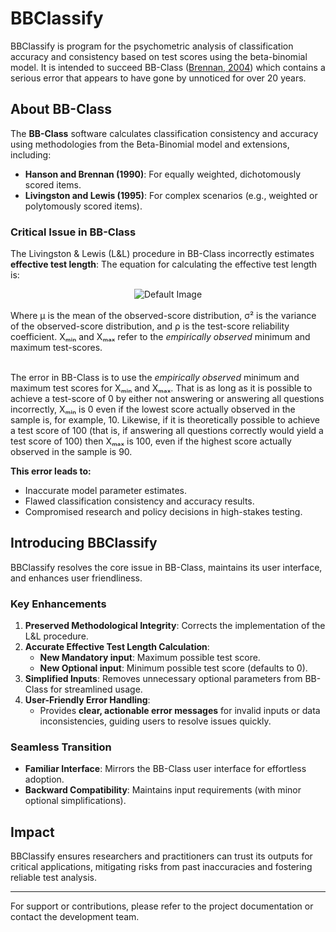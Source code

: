 # BBClassify

BBClassify is program for the psychometric analysis of classification accuracy and consistency based on test scores using the beta-binomial model. It is intended to succeed BB-Class ([Brennan, 2004](https://brennancrickgenova.org/classification-decision-consistency-programs/)) which contains a serious error that appears to have gone by unnoticed for over 20 years.

## About BB-Class

The **BB-Class** software calculates classification consistency and accuracy using methodologies from the Beta-Binomial model and extensions, including:
- **Hanson and Brennan (1990)**: For equally weighted, dichotomously scored items.
- **Livingston and Lewis (1995)**: For complex scenarios (e.g., weighted or polytomously scored items).

### Critical Issue in BB-Class
The Livingston & Lewis (L&L) procedure in BB-Class incorrectly estimates **effective test length**:
The equation for calculating the effective test length is:

<div align="center">
<picture>
   <source srcset="https://quicklatex.com/cache3/ab/ql_f6ece2871c700a2a20c15f863bd48dab_l3.png" media="(prefers-color-scheme: light)">
   <source srcset="https://quicklatex.com/cache3/bc/ql_1f22e5b3830a792b9090b035feb729bc_l3.png" media="(prefers-color-scheme: dark)">
   <img src="https://quicklatex.com/cache3/ab/ql_f6ece2871c700a2a20c15f863bd48dab_l3.png" alt="Default Image">
</picture>
</div>
<br>
Where μ is the mean of the observed-score distribution, σ² is the variance of the observed-score distribution, and ρ is the test-score reliability coefficient. Xₘᵢₙ and Xₘₐₓ refer to the <i>empirically observed</i> minimum and maximum test-scores.<br><br>
 
The error in BB-Class is to use the <i>empirically observed</i> minimum and maximum test scores for Xₘᵢₙ and Xₘₐₓ. That is as long as it is possible to achieve a test-score of 0 by either not answering or answering all questions incorrectly, Xₘᵢₙ is 0 even if the lowest score actually observed in the sample is, for example, 10. Likewise, if it is theoretically possible to achieve a test score of 100 (that is, if answering all questions correctly would yield a test score of 100) then Xₘₐₓ is 100, even if the highest score actually observed in the sample is 90. 

**This error leads to:**
- Inaccurate model parameter estimates.
- Flawed classification consistency and accuracy results.
- Compromised research and policy decisions in high-stakes testing.

## Introducing BBClassify

BBClassify resolves the core issue in BB-Class, maintains its user interface, and enhances user friendliness.

### Key Enhancements  
1. **Preserved Methodological Integrity**: Corrects the implementation of the L&L procedure.  
2. **Accurate Effective Test Length Calculation**:  
   - **New Mandatory input**: Maximum possible test score.  
   - **New Optional input**: Minimum possible test score (defaults to 0).
3. **Simplified Inputs**: Removes unnecessary optional parameters from BB-Class for streamlined usage.  
4. **User-Friendly Error Handling**:  
   - Provides **clear, actionable error messages** for invalid inputs or data inconsistencies, guiding users to resolve issues quickly.

### Seamless Transition
- **Familiar Interface**: Mirrors the BB-Class user interface for effortless adoption.  
- **Backward Compatibility**: Maintains input requirements (with minor optional simplifications).  

## Impact
BBClassify ensures researchers and practitioners can trust its outputs for critical applications, mitigating risks from past inaccuracies and fostering reliable test analysis.

---

For support or contributions, please refer to the project documentation or contact the development team.
